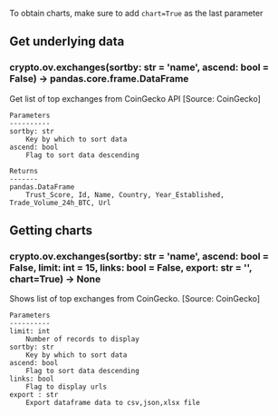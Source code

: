 To obtain charts, make sure to add `chart=True` as the last parameter

## Get underlying data 
### crypto.ov.exchanges(sortby: str = 'name', ascend: bool = False) -> pandas.core.frame.DataFrame

Get list of top exchanges from CoinGecko API [Source: CoinGecko]

    Parameters
    ----------
    sortby: str
        Key by which to sort data
    ascend: bool
        Flag to sort data descending

    Returns
    -------
    pandas.DataFrame
        Trust_Score, Id, Name, Country, Year_Established, Trade_Volume_24h_BTC, Url

## Getting charts 
### crypto.ov.exchanges(sortby: str = 'name', ascend: bool = False, limit: int = 15, links: bool = False, export: str = '', chart=True) -> None

Shows list of top exchanges from CoinGecko. [Source: CoinGecko]

    Parameters
    ----------
    limit: int
        Number of records to display
    sortby: str
        Key by which to sort data
    ascend: bool
        Flag to sort data descending
    links: bool
        Flag to display urls
    export : str
        Export dataframe data to csv,json,xlsx file
